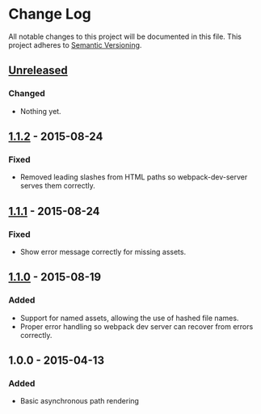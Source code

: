 # Change Log
All notable changes to this project will be documented in this file.
This project adheres to [Semantic Versioning](http://semver.org/).

## [Unreleased]
### Changed
- Nothing yet.

## [1.1.2] - 2015-08-24
### Fixed
- Removed leading slashes from HTML paths so webpack-dev-server serves them correctly.

## [1.1.1] - 2015-08-24
### Fixed
- Show error message correctly for missing assets.

## [1.1.0] - 2015-08-19
### Added
- Support for named assets, allowing the use of hashed file names.
- Proper error handling so webpack dev server can recover from errors correctly.

## 1.0.0 - 2015-04-13
### Added
- Basic asynchronous path rendering

[Unreleased]: https://github.com/markdalgleish/static-site-generator-webpack-plugin/compare/v1.1.2...HEAD
[1.1.2]: https://github.com/markdalgleish/static-site-generator-webpack-plugin/compare/v1.1.1...v1.1.2
[1.1.1]: https://github.com/markdalgleish/static-site-generator-webpack-plugin/compare/v1.1.0...v1.1.1
[1.1.0]: https://github.com/markdalgleish/static-site-generator-webpack-plugin/compare/v1.0.0...v1.1.0
